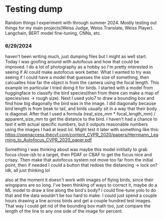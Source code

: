# Testing dump
Random things I experiment with through summer 2024. Mostly testing out things for my main projects(Weiss Judge, Weiss Translate, Weiss Player). Langchain, BERT model fine-tuning, CNNs, etc.

### 6/29/2024

haven't been writing much, just dumping files but I might as well start. Today I was goofing around with autofocus and how that could be improved. I do a lot of photography as a hobby so I'm pretty interested in seeing if AI could make autofocus work better. What I wanted to try was seeing if I could have a model that guesses the size of something, then calcualtes how far the object is from the camera using the focal length. This example im particular I tried doing it for birds. I started with a model from huggingface to classify the bird species(then from there can make a map of species/sex -> rough size). Next I used yolo7 to draw a bounding box and find how big diagonally the bird was in the image. I did diagonally because bird length is from beak to tail, and birds usually sit in a way that their body is diagonal. After that I used a formula (real_size_mm * focal_length_mm) / apparent_size_mm to get the distance to the bird. I haven't had a chance to test it with actual specific numbers, but it outputs reasonable numbers using the images I had at least lol. Might test it later with something like this: https://openaccess.thecvf.com/content_CVPR_2020/papers/Herrmann_Learning_to_Autofocus_CVPR_2020_paper.pdf 

Something I was thinking about was maybe this model inititally to grab focus close-ish to a target, then PDAF or CBAF to get the focus nice and crispy. Then make that autofocus system not move too far from the initial point, then if needed I could a button that redoes the distancing -> lock on? idk, all just thinking lol

also at the moment it doesn't work with images of flying birds, since their wingspans are so long. I've been thinking of ways to correct it, maybe do a ML model to draw a line along the bird's body? I could fine-tune yolo to do that and the data wouldn't be too hard to make. I could just spend a couple hours drawing a line across birds and get a couple hundred test images. That way I could get rid of the bounding box math too, just compare the length of the line to any one side of the image for percent. 

